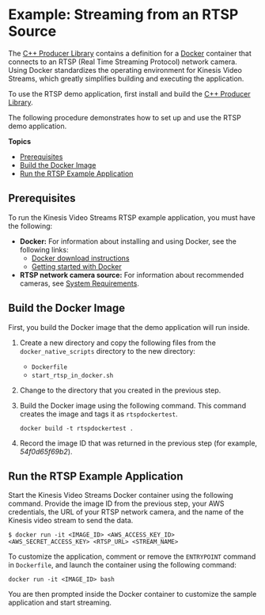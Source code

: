 # Example: Streaming from an RTSP Source<a name="examples-rtsp"></a>

The [C\+\+ Producer Library](producer-sdk-cpp.md) contains a definition for a [Docker](https://www.docker.com/) container that connects to an RTSP \(Real Time Streaming Protocol\) network camera\. Using Docker standardizes the operating environment for Kinesis Video Streams, which greatly simplifies building and executing the application\.

To use the RTSP demo application, first install and build the [C\+\+ Producer Library](producer-sdk-cpp.md)\.

The following procedure demonstrates how to set up and use the RTSP demo application\.

**Topics**
+ [Prerequisites](#examples-rtsp-prerequisites)
+ [Build the Docker Image](#examples-rtsp-build)
+ [Run the RTSP Example Application](#examples-rtsp-procedure)

## Prerequisites<a name="examples-rtsp-prerequisites"></a>

To run the Kinesis Video Streams RTSP example application, you must have the following:
+ **Docker:** For information about installing and using Docker, see the following links:
  + [Docker download instructions](https://www.docker.com/community-edition#/download)
  + [Getting started with Docker](https://docs.docker.com/get-started/)
+ **RTSP network camera source:** For information about recommended cameras, see [System Requirements](system-requirements.md)\.

## Build the Docker Image<a name="examples-rtsp-build"></a>

First, you build the Docker image that the demo application will run inside\.

1. Create a new directory and copy the following files from the `docker_native_scripts` directory to the new directory:
   + `Dockerfile`
   + `start_rtsp_in_docker.sh`

1. Change to the directory that you created in the previous step\.

1. Build the Docker image using the following command\. This command creates the image and tags it as `rtspdockertest`\.

   ```
   docker build -t rtspdockertest .
   ```

1. Record the image ID that was returned in the previous step \(for example, *54f0d65f69b2*\)\.

## Run the RTSP Example Application<a name="examples-rtsp-procedure"></a>

Start the Kinesis Video Streams Docker container using the following command\. Provide the image ID from the previous step, your AWS credentials, the URL of your RTSP network camera, and the name of the Kinesis video stream to send the data\.

```
$ docker run -it <IMAGE_ID> <AWS_ACCESS_KEY_ID> <AWS_SECRET_ACCESS_KEY> <RTSP_URL> <STREAM_NAME>
```

To customize the application, comment or remove the `ENTRYPOINT` command in `Dockerfile`, and launch the container using the following command:

```
docker run -it <IMAGE_ID> bash
```

You are then prompted inside the Docker container to customize the sample application and start streaming\.